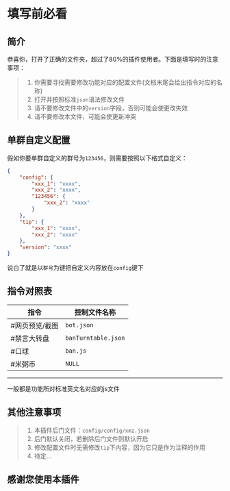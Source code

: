 # 填写前必看
## 简介
恭喜你，打开了正确的文件夹，超过了80%的插件使用者。下面是填写时的注意事项：
> 1. 你需要寻找需要修改功能对应的配置文件(文档末尾会给出指令对应的名称)
> 2. 打开并按照标准`json`语法修改文件
> 3. 请不要修改文件中的`version`字段，否则可能会使更改失效
> 4. 请不要修改本文件，可能会使更新冲突

## 单群自定义配置
假如你要单群自定义的群号为`123456`，则需要按照以下格式自定义：
```json
{
    "config": {
        "xxx_1": "xxxx",
        "xxx_2": "xxxx",
        "123456": {
            "xxx_2": "xxxx"
        }
    },
    "tip": {
        "xxx_1": "xxxx",
        "xxx_2": "xxxx"
    },
    "version": "xxxx"
}
```
说白了就是以`群号`为键把自定义内容放在`config`键下

## 指令对照表
|指令|控制文件名称|
|---------------------------------|-------------|
|#网页预览/截图|`bot.json`|
|#禁言大转盘|`banTurntable.json`|
|#口球|`ban.js`|
|#米粥币|`NULL`|
 - - - 
一般都是功能所对标准英文名对应的js文件

## 其他注意事项
> 1. 本插件后门文件：`config/config/xmz.json`  
> 2. 后门默认关闭，若删除后门文件则默认开启  
> 3. 修改配置文件时无需修改`tip`下内容，因为它只是作为注释的作用
> 4. 待定...

## 感谢您使用本插件